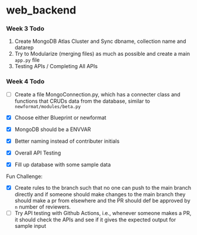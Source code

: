 # web_backend


### Week 3 Todo
1. Create MongoDB Atlas Cluster and Sync dbname, collection name and datarep
2. Try to Modularize (merging files) as much as possible and create a main `app.py` file
3. Testing APIs / Completing All APIs

### Week 4 Todo
- [ ] Create a file MongoConnection.py, which has a connecter class and functions that CRUDs data from the database, similar to `newformat/modules/beta.py`

- [X] Choose either Blueprint or newformat 
- [X] MongoDB should be a ENVVAR
- [X] Better naming instead of contributer initials
- [X] Overall API Testing
- [X] Fill up database with some sample data

Fun Challenge:
- [X] Create rules to the branch such that no one can push to the main branch directly and if someone should make changes to the main branch they should make a pr from elsewhere and the PR should def be approved by `n` number of reviewers.
- [ ] Try API testing with Github Actions, i.e., whenever someone makes a PR, it should check the APIs and see if it gives the expected output for sample input
